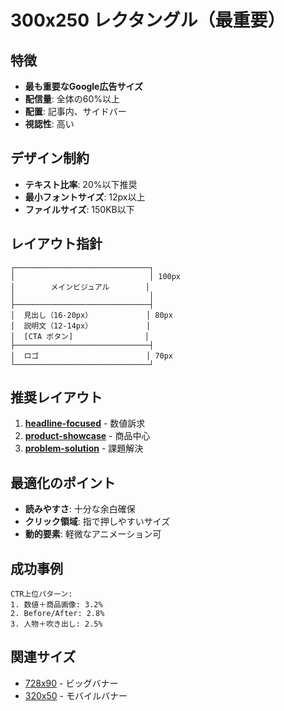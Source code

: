 # 300x250 レクタングル（最重要）

## 特徴
- **最も重要なGoogle広告サイズ**
- **配信量**: 全体の60%以上
- **配置**: 記事内、サイドバー
- **視認性**: 高い

## デザイン制約
- **テキスト比率**: 20%以下推奨
- **最小フォントサイズ**: 12px以上
- **ファイルサイズ**: 150KB以下

## レイアウト指針
```
┌──────────────────────────────┐
│                              │ 100px
│        メインビジュアル        │
│                              │
├──────────────────────────────┤
│  見出し（16-20px）            │ 80px
│  説明文（12-14px）            │
│  [CTA ボタン]                │
├──────────────────────────────┤
│  ロゴ                        │ 70px
└──────────────────────────────┘
```

## 推奨レイアウト
1. **[headline-focused](../../layouts/text-heavy/headline-focused.md)** - 数値訴求
2. **[product-showcase](../../layouts/visual-heavy/product-showcase.md)** - 商品中心
3. **[problem-solution](../../layouts/text-heavy/problem-solution.md)** - 課題解決

## 最適化のポイント
- **読みやすさ**: 十分な余白確保
- **クリック領域**: 指で押しやすいサイズ
- **動的要素**: 軽微なアニメーション可

## 成功事例
```
CTR上位パターン:
1. 数値＋商品画像: 3.2%
2. Before/After: 2.8%
3. 人物＋吹き出し: 2.5%
```

## 関連サイズ
- [728x90](../google-ads/728x90.md) - ビッグバナー
- [320x50](../google-ads/320x50.md) - モバイルバナー